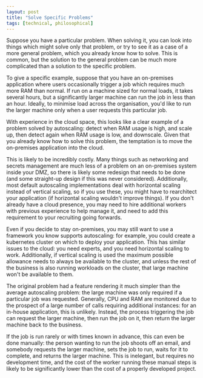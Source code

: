 ```yaml
---
layout: post
title: "Solve Specific Problems"
tags: [technical, philosophical]
---
```


Suppose you have a particular problem. When solving it, you can look into things which might solve only that problem, or try to see it as a case of a more general problem, which you already know how to solve. This is common, but the solution to the general problem can be much more complicated than a solution to the specific problem.

To give a specific example, suppose that you have an on-premises application where users occasionally trigger a job which requires much more RAM than normal. If run on a machine sized for normal loads, it takes several hours, but a significantly larger machine can run the job in less than an hour. Ideally, to minimise load across the organisation, you'd like to run the larger machine only when a user requests this particular job.

With experience in the cloud space, this looks like a clear example of a problem solved by autoscaling: detect when RAM usage is high, and scale up, then detect again when RAM usage is low, and downscale. Given that you already know how to solve this problem, the temptation is to move the on-premises application into the cloud.

This is likely to be incredibly costly. Many things such as networking and secrets management are much less of a problem on an on-premises system inside your DMZ, so there is likely some redesign that needs to be done (and some straight-up design if this was never considered). Additionally, most default autoscaling implementations deal with horizontal scaling instead of vertical scaling, so if you use these, you might have to rearchitect your application (if horizontal scaling wouldn't improve things). If you don't already have a cloud presence, you may need to hire additional workers with previous experience to help manage it, and need to add this requirement to your recruiting going forwards.

Even if you decide to stay on-premises, you may still want to use a framework you know supports autoscaling: for example, you could create a kubernetes cluster on which to deploy your application. This has similar issues to the cloud: you need experts, and you need horizontal scaling to work. Additionally, if vertical scaling is used the maximum possible allowance needs to always be available to the cluster, and unless the rest of the business is also running workloads on the cluster, that large machine won't be available to them.

The original problem had a feature rendering it much simpler than the average autoscaling problem: the large machine was only required if a particular job was requested. Generally, CPU and RAM are monitored due to the prospect of a large number of calls requiring additional instances: for an in-house application, this is unlikely. Instead, the process triggering the job can request the larger machine, then run the job on it, then return the larger machine back to the business.

If the job is run rarely or with times known in advance, this can even be done manually: the person wanting to run the job shoots off an email, and somebody requests the larger machine, sets the job to run, waits for it to complete, and returns the larger machine. This is inelegant, but requires no development time, and the cost of the worker running these manual steps is likely to be significantly lower than the cost of a properly developed project.
